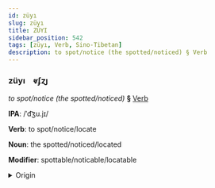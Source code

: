 ```yaml
---
id: züyı
slug: züyı
title: ZÜYI
sidebar_position: 542
tags: [züyı, Verb, Sino-Tibetan]
description: to spot/notice (the spotted/noticed) § Verb
---
```


### züyı&emsp;<span kind="abugida">ⱴʄɀȷ</span>

*to spot/notice (the spotted/noticed)* **§** [Verb](../../tags/Verb)

**IPA**: /ˈd͡ʒu.jɪ/

**Verb**: to spot/notice/locate

**Noun**: the spotted/noticed/located

**Modifier**: spottable/noticable/locatable

<details>
    <summary>Origin</summary>
    Mandarin 注意 zhùyì /d͡ʒu.jɨ/<br/>
    <em>Sino-Tibetan Language Family</em>
</details>